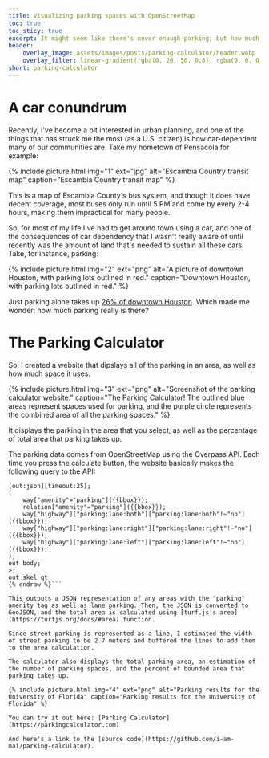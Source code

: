 ```yaml
---
title: Visualizing parking spaces with OpenStreetMap
toc: true
toc_sticy: true
excerpt: It might seem like there's never enough parking, but how much parking really is there?
header:
    overlay_image: assets/images/posts/parking-calculator/header.webp
    overlay_filter: linear-gradient(rgba(0, 20, 50, 0.8), rgba(0, 0, 0, 0.4))
short: parking-calculator
---
```

# A car conundrum
Recently, I've become a bit interested in urban planning, and one of the things that has struck me the most (as a U.S. citizen) is how car-dependent many of our communities are. Take my hometown of Pensacola for example:

{% include picture.html img="1" ext="jpg" alt="Escambia Country transit map" caption="Escambia Country transit map" %}

This is a map of Escambia County's bus system, and though it does have decent coverage, most buses only run until 5 PM and come by every 2-4 hours, making them impractical for many people. 

So, for most of my life I've had to get around town using a car, and one of the consequences of car dependency that I wasn't really aware of until recently was the amount of land that's needed to sustain all these cars. Take, for instance, parking:

{% include picture.html img="2" ext="png" alt="A picture of downtown Houston, with parking lots outlined in red." caption="Downtown Houston, with parking lots outlined in red." %}

Just parking alone takes up [26% of downtown Houston](https://www.houstonchronicle.com/news/houston-texas/article/downtown-houston-parking-one-quarter-area-17888647.php). Which made me wonder: how much parking really is there?

# The Parking Calculator
So, I created a website that dipslays all of the parking in an area, as well as how much space it uses.

{% include picture.html img="3" ext="png" alt="Screenshot of the parking calculator website." caption="The Parking Calculator! The outlined blue areas represent spaces used for parking, and the purple circle represents the combined area of all the parking spaces." %}

It displays the parking in the area that you select, as well as the percentage of total area that parking takes up. 

The parking data comes from OpenStreetMap using the Overpass API. Each time you press the calculate button, the website basically makes the following query to the API:

```{% raw %}
[out:json][timeout:25];
(
    way["amenity"="parking"]({{bbox}});
    relation["amenity"="parking"]({{bbox}});
    way["highway"]["parking:lane:both"]["parking:lane:both"!~"no"]({{bbox}});
    way["highway"]["parking:lane:right"]["parking:lane:right"!~"no"]({{bbox}});
    way["highway"]["parking:lane:left"]["parking:lane:left"!~"no"]({{bbox}});
);
out body;
>;
out skel qt
{% endraw %}```

This outputs a JSON representation of any areas with the "parking" amenity tag as well as lane parking. Then, the JSON is converted to GeoJSON, and the total area is calculated using [turf.js's area](https://turfjs.org/docs/#area) function. 

Since street parking is represented as a line, I estimated the width of street parking to be 2.7 meters and buffered the lines to add them to the area calculation.

The calculator also displays the total parking area, an estimation of the number of parking spaces, and the percent of bounded area that parking takes up.

{% include picture.html img="4" ext="png" alt="Parking results for the University of Florida" caption="Parking results for the University of Florida" %}

You can try it out here: [Parking Calculator](https://parkingcalculator.com)

And here's a link to the [source code](https://github.com/i-am-mai/parking-calculator).